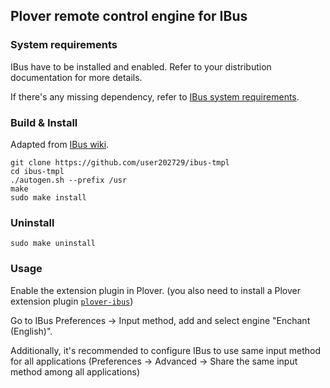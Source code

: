 ## Plover remote control engine for IBus

### System requirements

IBus have to be installed and enabled. Refer to your distribution documentation for more details.

If there's any missing dependency, refer to [IBus system requirements](https://github.com/ibus/ibus/wiki/DevGuide#system-requirements).

### Build & Install

Adapted from [IBus wiki](https://github.com/ibus/ibus/wiki/DevGuide).

	git clone https://github.com/user202729/ibus-tmpl
	cd ibus-tmpl
	./autogen.sh --prefix /usr
	make
	sudo make install

### Uninstall

	sudo make uninstall

### Usage

Enable the extension plugin in Plover.
(you also need to install a Plover extension plugin [`plover-ibus`](https://github.com/user202729/plover-ibus))

Go to IBus Preferences -> Input method, add and select engine "Enchant (English)".

Additionally, it's recommended to configure IBus to use same input method for all applications
(Preferences -> Advanced -> Share the same input method among all applications)

